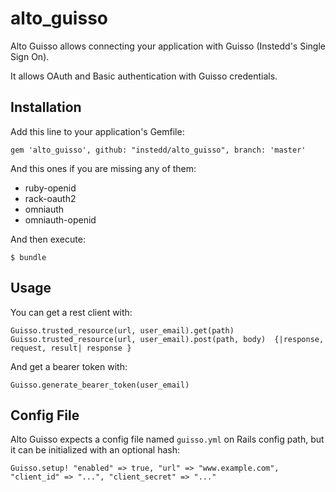 # alto_guisso

Alto Guisso allows connecting your application with Guisso (Instedd's Single Sign On).

It allows OAuth and Basic authentication with Guisso credentials.

## Installation

Add this line to your application's Gemfile:

    gem 'alto_guisso', github: "instedd/alto_guisso", branch: 'master'

And this ones if you are missing any of them:

* ruby-openid
* rack-oauth2
* omniauth
* omniauth-openid

And then execute:

    $ bundle

## Usage

You can get a rest client with:

    Guisso.trusted_resource(url, user_email).get(path)
    Guisso.trusted_resource(url, user_email).post(path, body)  {|response, request, result| response }

And get a bearer token with:

    Guisso.generate_bearer_token(user_email)

## Config File

Alto Guisso expects a config file named `guisso.yml` on Rails config path, but it can be initialized with an optional hash:

    Guisso.setup! "enabled" => true, "url" => "www.example.com", "client_id" => "...", "client_secret" => "..."
